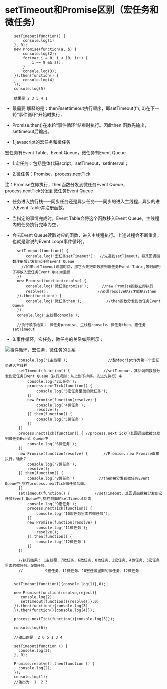 # setTimeout和Promise区别（宏任务和微任务） #

        setTimeout(function() {
            console.log(1)
        }, 0);
        new Promise(function(a, b) {
            console.log(2);
            for(var i = 0; i < 10; i++) {
                i == 9 && a();
            }
            console.log(3);
        }).then(function() {
            console.log(4)
        });
        console.log(5)
        
        结果是 2 3 5 4 1
        
- 最需要 解释的是：then和settimeout执行顺序，即setTimeout(fn, 0)在下一轮“事件循环”开始时执行，
- Promise.then()在本轮“事件循环”结束时执行。因此then 函数先输出，settimeout后输出。

- 1.javascript的宏任务和微任务

宏任务有Event Table、Event Queue，微任务有Event Queue

- 1.宏任务：包括整体代码script，setTimeout，setInterval；

- 2.微任务：Promise，process.nextTick

注：Promise立即执行，then函数分发到微任务Event Queue，process.nextTick分发到微任务Event Queue

- 任务进入执行栈----同步任务还是异步任务----同步的进入主线程，异步的进入Event Table并注册函数。
- 当指定的事情完成时，Event Table会将这个函数移入Event Queue。主线程内的任务执行完毕为空，
- 会去Event Queue读取对应的函数，进入主线程执行。上述过程会不断重复，也就是常说的Event Loop(事件循环)。

        setTimeout(function() {
            console.log('宏任务setTimeout');  //先遇到setTimeout，将其回调函数注册后分发到宏任务Event Queue
          //如果setTimeout设置时间，那它会先把函数放到宏任务Event Table,等时间到了再放入宏任务Event Queue里面
        })
        new Promise(function(resolve) {
            console.log('微任务promise');  	//new Promise函数立即执行
            resolve();						//必须resolve执行才能执行then
        }).then(function() {
            console.log('微任务then');  		  //then函数分发到微任务Event Queue
        })
        console.log('主线程console');

        //执行顺序结果： 微任务promise、主线程console、微任务then、宏任务setTimeout

- 3.事件循环，宏任务，微任务的关系如图所示：

![事件循环，宏任务，微任务的关系](https://img-blog.csdn.net/20181010000854394?watermark/2/text/aHR0cHM6Ly9ibG9nLmNzZG4ubmV0L3FxXzMwMzc2Mzc1/font/5a6L5L2T/fontsize/400/fill/I0JBQkFCMA==/dissolve/70)

          console.log('1主线程');					//整体script作为第一个宏任务进入主线程
          setTimeout(function() {				//setTimeout，其回调函数被分发到宏任务Event Queue（执行规则：从上到下排序，先进先执行）中
              console.log('2宏任务');
              process.nextTick(function() {
                  console.log('3宏任务里面的微任务');
              })
              new Promise(function(resolve) {
                  console.log('4微任务');
                  resolve();
              }).then(function() {
                  console.log('5微任务')
              })
          })
          process.nextTick(function() {	//process.nextTick()其回调函数被分发到微任务Event Queue中
              console.log('6微任务');
          })
          new Promise(function(resolve) {		//Promise，new Promise直接执行，输出7
              console.log('7微任务');
              resolve();
          }).then(function() {
              console.log('8微任务')			//then被分发到微任务Event Queue中,排在process.nextTick微任务后面。
          })
          setTimeout(function() {			//setTimeout，其回调函数被分发到宏任务Event Queue中,排在前面的setTimeout后面
              console.log('9宏任务');
              process.nextTick(function() {
                  console.log('10宏任务里面的微任务');
              })
              new Promise(function(resolve) {
                  console.log('11微任务');
                  resolve();
              }).then(function() {
                  console.log('12微任务')
              })
          })

          //执行结果： 1主线程、7微任务、6微任务、8微任务、2宏任务、4微任务、3宏任务里面的微任务、5微任务、
          //          9宏任务、11微任务、10宏任务里面的微任务、12微任务


        setTimeout(function(){console.log(1)},0);
        
        new Promise(function(resolve,reject){
           console.log(2);
           setTimeout(function(){resolve()},0)
        }).then(function(){console.log(3)
        }).then(function(){console.log(4)});

        process.nextTick(function(){console.log(5)});

        console.log(6);

        //输出的是  2 6 5 1 3 4

        setTimeout(function () {
          console.log(3);
        }, 0);

        Promise.resolve().then(function () {
          console.log(2);
        });
        console.log(1);
        //输出为  1  2 3
